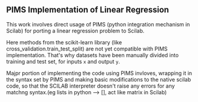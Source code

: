 ## PIMS Implementation of Linear Regression

This work involves direct usage of PIMS (python integration mechanism in Scilab) for porting a linear regression problem to Scilab.

Here methods from the scikit-learn library (like cross_validation.train_test_split) are not yet compatible with PIMS implementation. That's why datasets have been manually divided into training and test set, for inputs ``x`` and output ``y``.

Majpr portion of implementing the code using PIMS invloves, wrapping it in the syntax set by PIMS and making basic modifications to the native scilab code, so that the SCILAB interpreter doesn't raise any errors for any matchng syntax.(eg lists in python --> [], act like matrix in Scilab)


